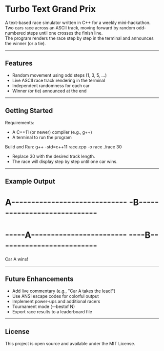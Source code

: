 Turbo Text Grand Prix
======================

A text-based race simulator written in C++ for a weekly mini-hackathon.  
Two cars race across an ASCII track, moving forward by random odd-numbered steps until one crosses the finish line.  
The program renders the race step by step in the terminal and announces the winner (or a tie).

----------------------
Features
----------------------
- Random movement using odd steps (1, 3, 5, …)  
- Live ASCII race track rendering in the terminal  
- Independent randomness for each car  
- Winner (or tie) announced at the end  

----------------------
Getting Started
----------------------

Requirements:
- A C++11 (or newer) compiler (e.g., g++)  
- A terminal to run the program  

Build and Run:
    g++ -std=c++11 race.cpp -o race
    ./race 30

- Replace 30 with the desired track length.  
- The race will display step by step until one car wins.  

----------------------
Example Output
----------------------
A-----------------------------
-B----------------------------
==============================
-----A------------------------
----B-------------------------
==============================
Car A wins!

----------------------
Future Enhancements
----------------------
- Add live commentary (e.g., "Car A takes the lead!")  
- Use ANSI escape codes for colorful output  
- Implement power-ups and additional racers  
- Tournament mode (--bestof N)  
- Export race results to a leaderboard file  

----------------------
License
----------------------
This project is open source and available under the MIT License.
